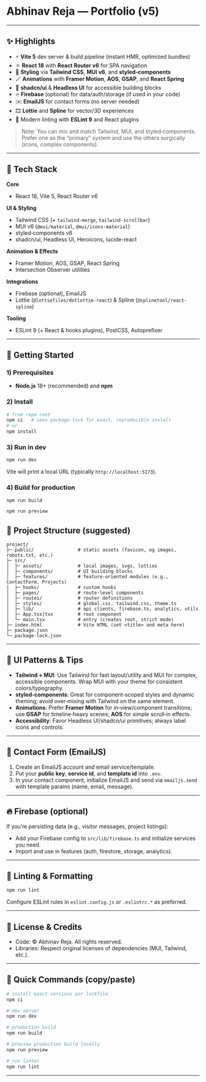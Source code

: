 # Abhinav Reja — Portfolio (v5)


---

## ✨ Highlights

* ⚡ **Vite 5** dev server & build pipeline (instant HMR, optimized bundles)
* ⚛️ **React 18** with **React Router v6** for SPA navigation
* 🎨 **Styling** via **Tailwind CSS**, **MUI v6**, and **styled‑components**
* 🪄 **Animations** with **Framer Motion**, **AOS**, **GSAP**, and **React Spring**
* 🧩 **shadcn/ui** & **Headless UI** for accessible building blocks
* 🔥 **Firebase** (optional) for data/auth/storage (if used in your code)
* ✉️ **EmailJS** for contact forms (no server needed)
* 🎞️ **Lottie** and **Spline** for vector/3D experiences
* 🧼 Modern linting with **ESLint 9** and React plugins

> Note: You can mix and match Tailwind, MUI, and styled‑components. Prefer one as the “primary” system and use the others surgically (icons, complex components).

---

## 🧱 Tech Stack

**Core**

* React 18, Vite 5, React Router v6

**UI & Styling**

* Tailwind CSS (+ `tailwind-merge`, `tailwind-scrollbar`)
* MUI v6 (`@mui/material`, `@mui/icons-material`)
* styled‑components v6
* shadcn/ui, Headless UI, Heroicons, lucide-react

**Animation & Effects**

* Framer Motion, AOS, GSAP, React Spring
* Intersection Observer utilities

**Integrations**

* Firebase (optional), EmailJS
* Lottie (`@lottiefiles/dotlottie-react`) & Spline (`@splinetool/react-spline`)

**Tooling**

* ESLint 9 (+ React & hooks plugins), PostCSS, Autoprefixer

---

## 🚀 Getting Started

### 1) Prerequisites

* **Node.js** 18+ (recommended) and **npm**

### 2) Install

```bash
# from repo root
npm ci   # uses package-lock for exact, reproducible install
# or
npm install
```

### 3) Run in dev

```bash
npm run dev
```

Vite will print a local URL (typically `http://localhost:5173`).

### 4) Build for production

```bash
npm run build
```



```bash
npm run preview
```


## 🧭 Project Structure (suggested)

```
project/
├─ public/                # static assets (favicon, og images, robots.txt, etc.)
├─ src/
│  ├─ assets/             # local images, svgs, lotties
│  ├─ components/         # UI building blocks
│  ├─ features/           # feature-oriented modules (e.g., ContactForm, Projects)
│  ├─ hooks/              # custom hooks
│  ├─ pages/              # route-level components
│  ├─ routes/             # router definitions
│  ├─ styles/             # global.css, tailwind.css, theme.ts
│  ├─ lib/                # api clients, firebase.ts, analytics, utils
│  ├─ App.tsx|tsx         # root component
│  └─ main.tsx            # entry (creates root, strict mode)
├─ index.html             # Vite HTML (set <title> and meta here)
├─ package.json
└─ package-lock.json
```

---

## 🧩 UI Patterns & Tips

* **Tailwind + MUI**: Use Tailwind for fast layout/utility and MUI for complex, accessible components. Wrap MUI with your theme for consistent colors/typography.
* **styled‑components**: Great for component‑scoped styles and dynamic theming; avoid over‑mixing with Tailwind on the same element.
* **Animations**: Prefer **Framer Motion** for in‑view/component transitions; use **GSAP** for timeline‑heavy scenes; **AOS** for simple scroll‑in effects.
* **Accessibility**: Favor Headless UI/shadcn/ui primitives; always label icons and controls.

---

## 📨 Contact Form (EmailJS)

1. Create an EmailJS account and email service/template.
2. Put your **public key**, **service id**, and **template id** into `.env`.
3. In your contact component, initialize EmailJS and send via `emailjs.send` with template params (name, email, message).

---

## 🔥 Firebase (optional)

If you’re persisting data (e.g., visitor messages, project listings):

* Add your Firebase config to `src/lib/firebase.ts` and initialize services you need.
* Import and use in features (auth, firestore, storage, analytics).

---

## 🧹 Linting & Formatting

```bash
npm run lint
```

Configure ESLint rules in `eslint.config.js` or `.eslintrc.*` as preferred.

---


## 📄 License & Credits

* Code: © Abhinav Reja. All rights reserved.
* Libraries: Respect original licenses of dependencies (MUI, Tailwind, etc.).

---

## 🧪 Quick Commands (copy/paste)

```bash
# install exact versions per lockfile
npm ci

# dev server
npm run dev

# production build
npm run build

# preview production build locally
npm run preview

# run linter
npm run lint
```

---

